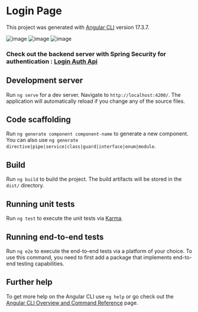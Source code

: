 # Login Page

This project was generated with [Angular CLI](https://github.com/angular/angular-cli) version 17.3.7.

![image](https://github.com/GabrielBressi/moveit/assets/62081443/4af350ce-3b11-4430-969a-8d5b9764a4bf)
![image](https://github.com/GabrielBressi/moveit/assets/62081443/ce467fdb-ea24-4a2c-9a0e-b40b64748a97)
![image](https://github.com/GabrielBressi/moveit/assets/62081443/2193c841-efe6-4ebf-bafe-31e900a3db51)

### Check out the backend server with Spring Security for authentication : [Login Auth Api](https://github.com/GabrielBressi/login-auth-api)

## Development server

Run `ng serve` for a dev server. Navigate to `http://localhost:4200/`. The application will automatically reload if you change any of the source files.

## Code scaffolding

Run `ng generate component component-name` to generate a new component. You can also use `ng generate directive|pipe|service|class|guard|interface|enum|module`.

## Build

Run `ng build` to build the project. The build artifacts will be stored in the `dist/` directory.

## Running unit tests

Run `ng test` to execute the unit tests via [Karma](https://karma-runner.github.io).

## Running end-to-end tests

Run `ng e2e` to execute the end-to-end tests via a platform of your choice. To use this command, you need to first add a package that implements end-to-end testing capabilities.

## Further help

To get more help on the Angular CLI use `ng help` or go check out the [Angular CLI Overview and Command Reference](https://angular.io/cli) page.

